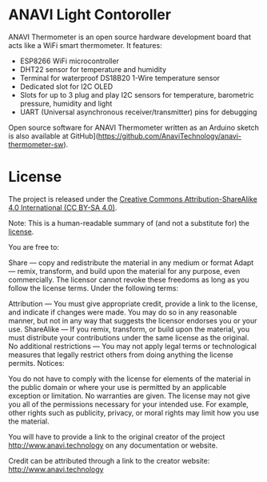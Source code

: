 # ANAVI Light Contoroller

ANAVI Thermometer is an open source hardware development board that acts like a WiFi smart thermometer. It features:

* ESP8266 WiFi microcontroller
* DHT22 sensor for temperature and humidity
* Terminal for waterproof DS18B20 1-Wire temperature sensor
* Dedicated slot for I2C OLED 
* Slots for up to 3 plug and play I2C sensors for temperature, barometric pressure, humidity and light
* UART (Universal asynchronous receiver/transmitter) pins for debugging

Open source software for ANAVI Thermometer written as an Arduino sketch is also available at GitHub](https://github.com/AnaviTechnology/anavi-thermometer-sw).

# License

The project is released under the [Creative Commons Attribution-ShareAlike 4.0 International (CC BY-SA 4.0)](https://creativecommons.org/licenses/by-sa/4.0/).

Note: This is a human-readable summary of (and not a substitute for) the [license](https://creativecommons.org/licenses/by-sa/4.0/legalcode).

You are free to:

Share — copy and redistribute the material in any medium or format Adapt — remix, transform, and build upon the material for any purpose, even commercially. The licensor cannot revoke these freedoms as long as you follow the license terms. Under the following terms:

Attribution — You must give appropriate credit, provide a link to the license, and indicate if changes were made. You may do so in any reasonable manner, but not in any way that suggests the licensor endorses you or your use. ShareAlike — If you remix, transform, or build upon the material, you must distribute your contributions under the same license as the original. No additional restrictions — You may not apply legal terms or technological measures that legally restrict others from doing anything the license permits. Notices:

You do not have to comply with the license for elements of the material in the public domain or where your use is permitted by an applicable exception or limitation. No warranties are given. The license may not give you all of the permissions necessary for your intended use. For example, other rights such as publicity, privacy, or moral rights may limit how you use the material.

You will have to provide a link to the original creator of the project http://www.anavi.technology on any documentation or website.

Credit can be attributed through a link to the creator website: http://www.anavi.technology

